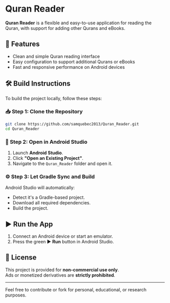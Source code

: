 # Quran Reader

**Quran Reader** is a flexible and easy-to-use application for reading the Quran, with support for adding other Qurans and eBooks.

## 🚀 Features

- Clean and simple Quran reading interface
- Easy configuration to support additional Qurans or eBooks
- Fast and responsive performance on Android devices

## 🛠️ Build Instructions

To build the project locally, follow these steps:

### 📥 Step 1: Clone the Repository

```bash
git clone https://github.com/samquebec2013/Quran_Reader.git
cd Quran_Reader
```

### 🧭 Step 2: Open in Android Studio

1. Launch **Android Studio**.
2. Click **"Open an Existing Project"**.
3. Navigate to the `Quran_Reader` folder and open it.

### ⚙️ Step 3: Let Gradle Sync and Build

Android Studio will automatically:
- Detect it's a Gradle-based project.
- Download all required dependencies.
- Build the project.

## ▶️ Run the App

1. Connect an Android device or start an emulator.
2. Press the green ▶️ **Run** button in Android Studio.

## 📜 License

This project is provided for **non-commercial use only**.  
Ads or monetized derivatives are **strictly prohibited**.  


---

Feel free to contribute or fork for personal, educational, or research purposes.



